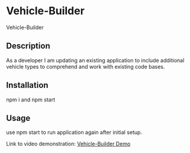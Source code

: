 # Vehicle-Builder
Vehicle-Builder

## Description

As a developer I am updating an existing application to include additional vehicle types to comprehend and work with existing code bases.

## Installation

npm i and npm start

## Usage

use npm start to run application again after initial setup.

Link to video demonstration: [Vehicle-Builder Demo](https://drive.google.com/file/d/1v5RRUIXY-l8nv4OZWiORGMnTkGM6CfVu/view?usp=sharing)